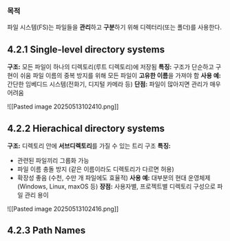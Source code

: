 
### 목적
파일 시스템(FS)는 파일들을 **관리**하고 **구분**하기 위해 디렉터리(또는 폴더)를 사용한다.

## 4.2.1 Single-level directory systems
**구조:**  모든 파일이 하나의 디렉토리(루트 디렉토리)에 저장됨
**특징:** 구조가 단순하고 구현이 쉬움
	 파일 이름의 중복 방지를 위해 모든 파일이 **고유한 이름**을 가져야 함
**사용 예:**  간단한 임베디드 시스템(전화기, 디지털 카메라 등)
**단점:** 파일이 많아지면 관리가 매우 어려움

![[Pasted image 20250513102410.png]]


## 4.2.2 Hierachical directory systems
**구조:**  디렉토리 안에 **서브디렉토리**를 가질 수 있는 트리 구조
**특징:**
 - 관련된 파일끼리 그룹화 가능
 - 파일 이름 충돌 방지 (같은 이름이라도 디렉토리가 다르면 허용)
 - 확장성 좋음 (수천, 수만 개 파일에도 효율적)
**사용 예:**  대부분의 현대 운영체제 (Windows, Linux, maxOS 등)
**장점:** 사용자별, 프로젝트별 디렉토리 구성으로 파일 관리 용이

![[Pasted image 20250513102416.png]]

## 4.2.3 Path Names
 